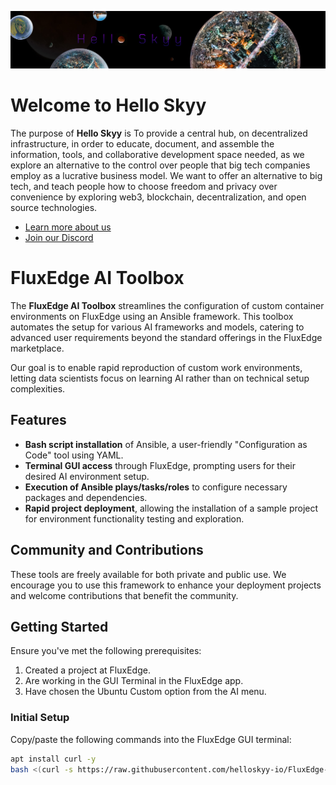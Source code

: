 ![Logo](frame_002.jpg)

# Welcome to Hello Skyy

The purpose of **Hello Skyy** is To provide a central hub, on decentralized infrastructure, in order to educate, document, and assemble the information, tools, and collaborative development space needed, as we explore an alternative to the control over people that big tech companies employ as a lucrative business model. We want to offer an alternative to big tech, and teach people how to choose freedom and privacy over convenience by exploring web3, blockchain, decentralization, and open source technologies.

- [Learn more about us](https://web.helloskyy.io)
- [Join our Discord](https://discord.io/techdufus)

# FluxEdge AI Toolbox

The **FluxEdge AI Toolbox** streamlines the configuration of custom container environments on FluxEdge using an Ansible framework. This toolbox automates the setup for various AI frameworks and models, catering to advanced user requirements beyond the standard offerings in the FluxEdge marketplace.

Our goal is to enable rapid reproduction of custom work environments, letting data scientists focus on learning AI rather than on technical setup complexities.

## Features

- **Bash script installation** of Ansible, a user-friendly "Configuration as Code" tool using YAML.
- **Terminal GUI access** through FluxEdge, prompting users for their desired AI environment setup.
- **Execution of Ansible plays/tasks/roles** to configure necessary packages and dependencies.
- **Rapid project deployment**, allowing the installation of a sample project for environment functionality testing and exploration.

## Community and Contributions

These tools are freely available for both private and public use. We encourage you to use this framework to enhance your deployment projects and welcome contributions that benefit the community.

## Getting Started

Ensure you've met the following prerequisites:

1. Created a project at FluxEdge.
2. Are working in the GUI Terminal in the FluxEdge app.
3. Have chosen the Ubuntu Custom option from the AI menu.

### Initial Setup

Copy/paste the following commands into the FluxEdge GUI terminal:

```bash
apt install curl -y
bash <(curl -s https://raw.githubusercontent.com/helloskyy-io/FluxEdge-AI-Toolbox/main/bash/AI_toolbox.sh)